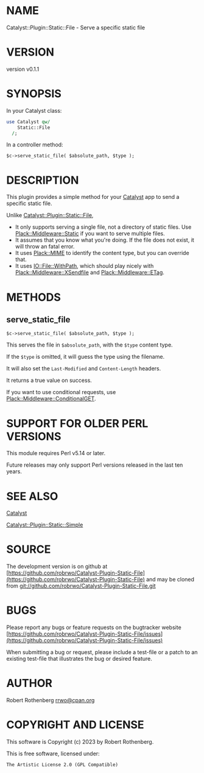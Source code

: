 # NAME

Catalyst::Plugin::Static::File - Serve a specific static file

# VERSION

version v0.1.1

# SYNOPSIS

In your Catalyst class:

```perl
use Catalyst qw/
    Static::File
  /;
```

In a controller method:

```
$c->serve_static_file( $absolute_path, $type );
```

# DESCRIPTION

This plugin provides a simple method for your [Catalyst](https://metacpan.org/pod/Catalyst) app to send a specific static file.

Unlike [Catalyst::Plugin::Static::File](https://metacpan.org/pod/Catalyst%3A%3APlugin%3A%3AStatic%3A%3AFile),

- It only supports serving a single file, not a directory of static files. Use [Plack::Middleware::Static](https://metacpan.org/pod/Plack%3A%3AMiddleware%3A%3AStatic) if you want to
serve multiple files.
- It assumes that you know what you're doing. If the file does not exist, it will throw an fatal error.
- It uses [Plack::MIME](https://metacpan.org/pod/Plack%3A%3AMIME) to identify the content type, but you can override that.
- It uses [IO::File::WithPath](https://metacpan.org/pod/IO%3A%3AFile%3A%3AWithPath), which should play nicely with [Plack::Middleware::XSendfile](https://metacpan.org/pod/Plack%3A%3AMiddleware%3A%3AXSendfile) and
[Plack::Middleware::ETag](https://metacpan.org/pod/Plack%3A%3AMiddleware%3A%3AETag).

# METHODS

## serve\_static\_file

```
$c->serve_static_file( $absolute_path, $type );
```

This serves the file in `$absolute_path`, with the `$type` content type.

If the `$type` is omitted, it will guess the type using the filename.

It will also set the `Last-Modified` and `Content-Length` headers.

It returns a true value on success.

If you want to use conditional requests, use [Plack::Middleware::ConditionalGET](https://metacpan.org/pod/Plack%3A%3AMiddleware%3A%3AConditionalGET).

# SUPPORT FOR OLDER PERL VERSIONS

This module requires Perl v5.14 or later.

Future releases may only support Perl versions released in the last ten years.

# SEE ALSO

[Catalyst](https://metacpan.org/pod/Catalyst)

[Catalyst::Plugin::Static::Simple](https://metacpan.org/pod/Catalyst%3A%3APlugin%3A%3AStatic%3A%3ASimple)

# SOURCE

The development version is on github at [https://github.com/robrwo/Catalyst-Plugin-Static-File](https://github.com/robrwo/Catalyst-Plugin-Static-File)
and may be cloned from [git://github.com/robrwo/Catalyst-Plugin-Static-File.git](git://github.com/robrwo/Catalyst-Plugin-Static-File.git)

# BUGS

Please report any bugs or feature requests on the bugtracker website
[https://github.com/robrwo/Catalyst-Plugin-Static-File/issues](https://github.com/robrwo/Catalyst-Plugin-Static-File/issues)

When submitting a bug or request, please include a test-file or a
patch to an existing test-file that illustrates the bug or desired
feature.

# AUTHOR

Robert Rothenberg <rrwo@cpan.org>

# COPYRIGHT AND LICENSE

This software is Copyright (c) 2023 by Robert Rothenberg.

This is free software, licensed under:

```
The Artistic License 2.0 (GPL Compatible)
```

